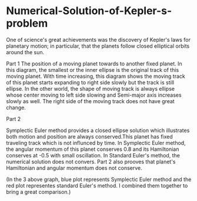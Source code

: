 # Numerical-Solution-of-Kepler-s-problem
One of science's great achievements was the discovery of Kepler's laws for planetary motion; in particular, that the planets follow closed elliptical orbits around the sun.


Part 1
The position of a moving planet towards to
another fixed planet. In this diagram, the smallest or the inner
ellipse is the original track of this moving planet. With time
increasing, this diagram shows the moving track of this planet starts
expanding to right side slowly but the track is still ellipse. In the
other world, the shape of moving track is always ellipse whose
center moving to left side slowing and Semi-major axis increases
slowly as well. The right side of the moving track does not have
great change.

Part 2

Symplectic Euler method provides a closed ellipse solution which illustrates both motion and position are always conserved.This planet has fixed traveling track which is not influnced by time.  In Symplectic Euler method, the angular momentum of this planet conserves 0.8 and its Hamiltonian conserves at -0.5 with small oscillation. In Standard Euler's method, the numerical solution does not convers. Part 2 also prooves that planet's Hamiltonian and angular momentum does not conserve.


(In the 3 above graph, blue plot represents Symplectic Euler method and the red plot representes standard Euler's method. I
combined them together to bring a great comparison.)

